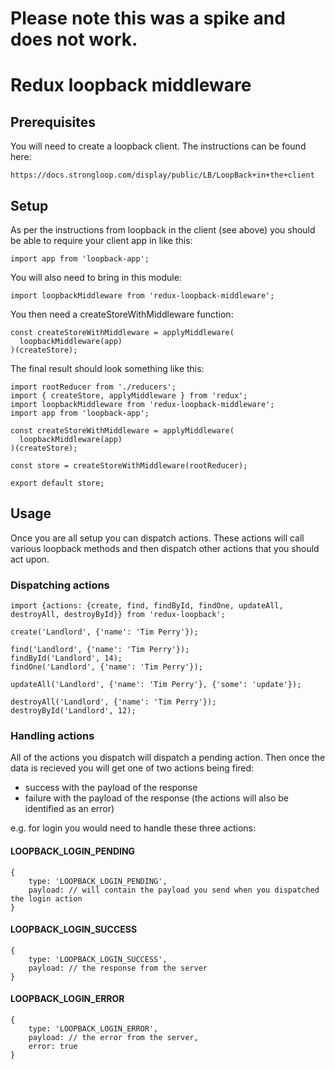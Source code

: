 # Please note this was a spike and does not work.
# Redux loopback middleware

## Prerequisites
You will need to create a loopback client. The instructions can be found here: 
```
https://docs.strongloop.com/display/public/LB/LoopBack+in+the+client
```

## Setup

As per the instructions from loopback in the client (see above) you should be able to require your client app in like this:

```
import app from 'loopback-app';
```

You will also need to bring in this module:

```
import loopbackMiddleware from 'redux-loopback-middleware';
```

You then need a createStoreWithMiddleware function:
```
const createStoreWithMiddleware = applyMiddleware(
  loopbackMiddleware(app)
)(createStore);
```

The final result should look something like this:

```
import rootReducer from './reducers';
import { createStore, applyMiddleware } from 'redux';
import loopbackMiddleware from 'redux-loopback-middleware';
import app from 'loopback-app';

const createStoreWithMiddleware = applyMiddleware(
  loopbackMiddleware(app)
)(createStore);

const store = createStoreWithMiddleware(rootReducer);

export default store;
```

## Usage 

Once you are all setup you can dispatch actions. These actions will call various loopback methods and then dispatch other actions that you should act upon.

### Dispatching actions

```
import {actions: {create, find, findById, findOne, updateAll, destroyAll, destroyById}} from 'redux-loopback';

create('Landlord', {'name': 'Tim Perry'});

find('Landlord', {'name': 'Tim Perry'});
findById('Landlord', 14);
findOne('Landlord', {'name': 'Tim Perry'});

updateAll('Landlord', {'name': 'Tim Perry'}, {'some': 'update'});

destroyAll('Landlord', {'name': 'Tim Perry'});
destroyById('Landlord', 12);
```

### Handling actions

All of the actions you dispatch will dispatch a pending action. Then once the data is recieved you will get one of two actions being fired:
- success with the payload of the response
- failure with the payload of the response (the actions will also be identified as an error)

e.g. for login you would need to handle these three actions:

#### LOOPBACK_LOGIN_PENDING
```
{
	type: 'LOOPBACK_LOGIN_PENDING',
	payload: // will contain the payload you send when you dispatched the login action
}
```

#### LOOPBACK_LOGIN_SUCCESS
```
{
	type: 'LOOPBACK_LOGIN_SUCCESS',
	payload: // the response from the server
}
```

#### LOOPBACK_LOGIN_ERROR
```
{
	type: 'LOOPBACK_LOGIN_ERROR',
	payload: // the error from the server,
	error: true
}
```
